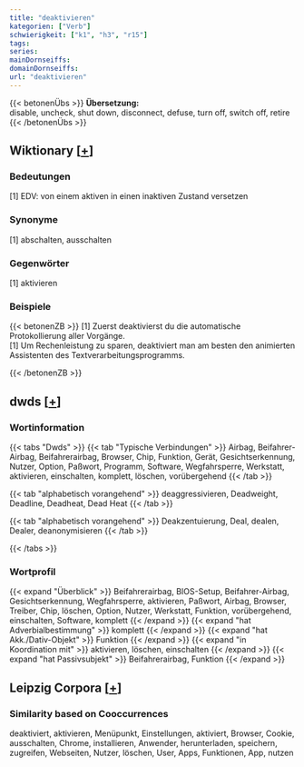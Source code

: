```yaml
---
title: "deaktivieren"
kategorien: ["Verb"]
schwierigkeit: ["k1", "h3", "r15"]
tags:
series:
mainDornseiffs:
domainDornseiffs:
url: "deaktivieren"
---
```


{{< betonenÜbs >}}
**Übersetzung:**  
disable, uncheck, shut down, disconnect, defuse, turn off, switch off, retire  
{{< /betonenÜbs >}}

## Wiktionary [[+](https://de.wiktionary.org/wiki/deaktivieren)]

### Bedeutungen
[1] EDV: von einem aktiven in einen inaktiven Zustand versetzen  

### Synonyme
[1] abschalten, ausschalten  

### Gegenwörter
[1] aktivieren  

### Beispiele
{{< betonenZB >}}
[1] Zuerst deaktivierst du die automatische Protokollierung aller Vorgänge.  
[1] Um Rechenleistung zu sparen, deaktiviert man am besten den animierten Assistenten des Textverarbeitungsprogramms.  

{{< /betonenZB >}}


## dwds [[+](https://www.dwds.de/wb/deaktivieren)]

### Wortinformation
{{< tabs "Dwds" >}}
{{< tab "Typische Verbindungen" >}}
Airbag, Beifahrer-Airbag, Beifahrerairbag, Browser, Chip, Funktion, Gerät, Gesichtserkennung, Nutzer, Option, Paßwort, Programm, Software, Wegfahrsperre, Werkstatt, aktivieren, einschalten, komplett, löschen, vorübergehend
{{< /tab >}}

{{< tab "alphabetisch vorangehend" >}}
deaggressivieren, Deadweight, Deadline, Deadheat, Dead Heat
{{< /tab >}}

{{< tab "alphabetisch vorangehend" >}}
Deakzentuierung, Deal, dealen, Dealer, deanonymisieren
{{< /tab >}}

{{< /tabs >}}

### Wortprofil
{{< expand "Überblick" >}} Beifahrerairbag, BIOS-Setup, Beifahrer-Airbag, Gesichtserkennung, Wegfahrsperre, aktivieren, Paßwort, Airbag, Browser, Treiber, Chip, löschen, Option, Nutzer, Werkstatt, Funktion, vorübergehend, einschalten, Software, komplett {{< /expand >}}
{{< expand "hat Adverbialbestimmung" >}} komplett {{< /expand >}}
{{< expand "hat Akk./Dativ-Objekt" >}} Funktion {{< /expand >}}
{{< expand "in Koordination mit" >}} aktivieren, löschen, einschalten {{< /expand >}}
{{< expand "hat Passivsubjekt" >}} Beifahrerairbag, Funktion {{< /expand >}}

## Leipzig Corpora [[+](https://corpora.uni-leipzig.de/en/res?word=deaktivieren&corpusId=deu_newscrawl-public_2018)]


### Similarity based on Cooccurrences
deaktiviert, aktivieren, Menüpunkt, Einstellungen, aktiviert, Browser, Cookie, ausschalten, Chrome, installieren, Anwender, herunterladen, speichern, zugreifen, Webseiten, Nutzer, löschen, User, Apps, Funktionen, App, nutzen

